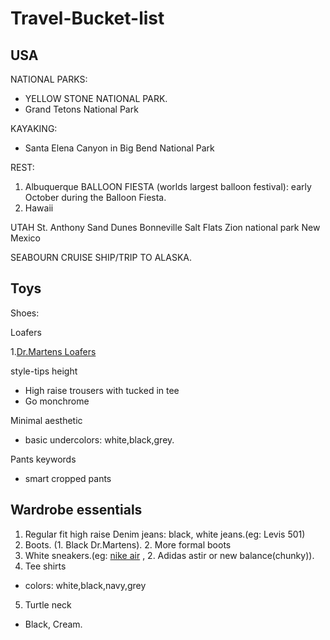 # Travel-Bucket-list

## USA

NATIONAL PARKS:
- YELLOW STONE NATIONAL PARK.
- Grand Tetons National Park

KAYAKING:
- Santa Elena Canyon in Big Bend National Park 

REST:
1. Albuquerque BALLOON FIESTA (worlds largest balloon festival): early October during the Balloon Fiesta.
2. Hawaii

UTAH
St. Anthony Sand Dunes
Bonneville Salt Flats 
Zion national park
New Mexico

SEABOURN CRUISE SHIP/TRIP TO ALASKA.

## Toys

Shoes:

Loafers

1.[Dr.Martens Loafers](https://www.drmartens.com/us/en/adrian-arcadia-leather-tassle-loafers/p/24370600#wornByYou)

style-tips
height
- High raise trousers with tucked in tee
- Go monchrome

Minimal aesthetic
- basic undercolors: white,black,grey.

Pants keywords
- smart cropped pants

## Wardrobe essentials


1. Regular fit high raise Denim jeans:  black, white jeans.(eg: Levis 501)
2. Boots. (1. Black Dr.Martens). 2. More formal boots
3. White sneakers.(eg: [nike air](https://www.nike.com/t/air-force-1-07-mens-shoes-5QFp5Z/CW2288-111?nikemt=true&cp=81833643301_search_%7CPRODUCT_GROUP%7CGOOGLE%7C71700000093450189%7CAll_X_X_X_X-Device_X_Nike-AF1-Blazer_X_SSC%7C%7Cc&gclsrc=aw.ds&&gclid=CjwKCAjwlqOXBhBqEiwA-hhitJHeKCVa0u2FIiZvPXh8v-HVMOVno-8xS1rX2-mTILvbbVnjknDS8xoCT9AQAvD_BwE&gclsrc=aw.ds)
, 2. Adidas astir or new balance(chunky)).
4. Tee shirts
 - colors: white,black,navy,grey
5. Turtle neck 
 - Black, Cream.




